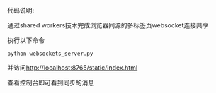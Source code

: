 代码说明:

通过shared workers技术完成浏览器同源的多标签页websocket连接共享

执行以下命令

```
python websockets_server.py
```

并访问[http://localhost:8765/static/index.html](http://localhost:8765/static/index.html)

查看控制台即可看到同步的消息
